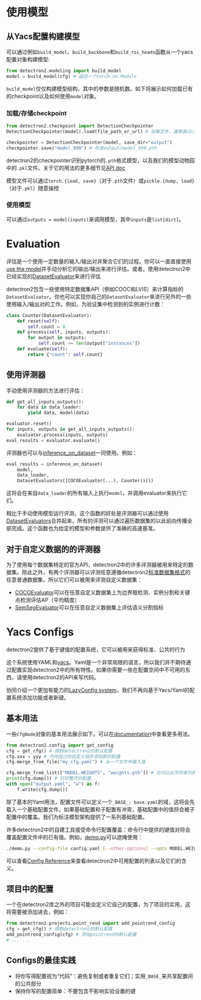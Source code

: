 





# 使用模型

## 从Yacs配置构建模型

可以通过例如`build_model`、`build_backbone`和`build_roi_heads`函数从一个yacs配置对象构建模型:

```python
from detectron2.modeling import build_model
model = build_model(cfg) # 返回一个torch.nn.Module
```

`build_model`仅仅构建模型结构，其中的参数是随机数。如下将展示如何加载已有的checkpoint以及如何使用`model`对象。

### 加载/存储checkpoint

```python
from detectron2.checkpoint import DetectionCheckpointer
DetectionCheckpointer(model).load(file_path_or_url) # 加载文件，通常通过cfg.MODEL.WRIGHTS

checkpointer = DetectionCheckpointer(model, save_dir="output")
checkpointer.save("model_999") # 存至output/model_999.pth
```

detectron2的checkpointer识别pytorch的`.pth`格式模型，以及我们的模型动物园中的`.pkl`文件。关于它的用法的更多细节见[API doc](https://detectron2.readthedocs.io/en/latest/modules/checkpoint.html#detectron2.checkpoint.DetectionCheckpointer)

模型文件可以通过`torch.{load, save}`（对于`.pth`文件）或`pickle.{dump, load}`（对于`.pkl`）随意操控

### 使用模型

可以通过`outputs = model(inputs)`来调用模型，其中`inputs`是`list[dict]`。

# Evaluation
评估是一个使用一定数量的输入/输出对并聚合它们的过程。你可以一直直接使用[use the model](https://detectron2.readthedocs.io/en/latest/tutorials/models.html)并手动分析它的输出/输出来进行评估。或者，使用detectron2中已经实现的[DatasetEvaluator](https://detectron2.readthedocs.io/en/latest/modules/evaluation.html#detectron2.evaluation.DatasetEvaluator)来进行评估

detectron2包含一些使用特定数据集API（例如COOC和LVIS）来计算指标的`DatasetEvaluator`。你也可以实现你自己的`DatasetEvaluator`来进行另外的一些使用输入/输出对的工作。例如，为验证集中检测到的实例进行计数：

```python
class Counter(DatasetEvaluator):
    def reset(self):
        self.count = 0
    def process(self, inputs, outputs):
        for output in outputs:
            self.count += len(output["instances"])
    def evaluate(self):
        return {"count": self.count}
```

## 使用评测器

手动使用评测器的方法进行评估：

```python
def get_all_inputs_outputs():
    for data in data_loader:
        yield data, model(data)

evaluator.reset()
for inputs, outputs in get_all_inputs_outputs():
    evaluator.process(inputs, outputs)
eval_results = evaluator.evaluate()
```

评测器也可以与[inference_on_dataset](https://detectron2.readthedocs.io/en/latest/modules/evaluation.html#detectron2.evaluation.inference_on_dataset)一同使用。例如：

```python
eval_results = inference_on_dataset(
    model,
    data_loader,
    DatasetEvaluators([COCOEvaluator(...), Counter()]))
```

这将会在来自`data_loader`的所有输入上执行`model`，并调用evaluator来执行它们。

相比于手动使用模型运行评测，这个函数的好处是评测器可以通过使用[DatasetEvaluators](https://detectron2.readthedocs.io/en/latest/modules/evaluation.html#detectron2.evaluation.DatasetEvaluators)合并起来，所有的评测可以通过遍历数据集的以此前向传播全部完成。这个函数也为给定的模型和参数提供了准确的高速基准。

## 对于自定义数据的的评测器

为了使用每个数据集特定的官方API，detectron2中的许多评测器被用来特定的数据集。除此之外，有两个评测器可以评测任意遵循detectron2[标准数据集格式](https://detectron2.readthedocs.io/en/latest/tutorials/datasets.html)的任意普通数据集，所以它们可以被用来评测自定义数据集：

- [COCOEvaluator](https://detectron2.readthedocs.io/en/latest/modules/evaluation.html#detectron2.evaluation.COCOEvaluator)可以在任意自定义数据集上为边界框检测、实例分割和关键点检测评估AP（平均精度）
- [SemSegEvaluator](https://detectron2.readthedocs.io/en/latest/modules/evaluation.html#detectron2.evaluation.SemSegEvaluator)可以在任意自定义数据集上评估语义分割指标

# Yacs Configs

detectron2提供了基于键值的配置系统，它可以被用来获得标准、公共的行为

这个系统使用YAML和[yacs](https://github.com/rbgirshick/yacs)。Yaml是一个非常局限的语言，所以我们并不期待通过配置实现detectron2中的所有特性。如果你需要一些在配置空间中不可用的东西，请使用detectron2的API来写代码。

协同介绍一个更加有能力的[LazyConfig system](https://detectron2.readthedocs.io/en/latest/tutorials/lazyconfigs.html)，我们不再向基于Yacs/Yaml的配置系统添加功能或者新键。

## 基本用法

一些`CfgNode`对象的基本用法展示如下。可以在[documentation](https://detectron2.readthedocs.io/en/latest/modules/config.html#detectron2.config.CfgNode)中查看更多用法。

```python
from detectron2.config import get_config
cfg = get_cfg() # 得到detectron2的默认配置
cfg.xxx = yyy # 为你自己的自定义组件添加新的配置
cfg.merge_from_file("my_cfg.yaml") # 从一个文件中载入值

cfg.merge_from_list(["MODEL.WEIGHTS", "weights.pth"]) # 也可以从字符串列表载入值
print(cfg.dump()) # 打印整齐的配置
with open("output.yaml", "w") as f:
    f.write(cfg.dump())
```

除了基本的Yaml用法，配置文件可以定义一个`_BASE_: base.yaml`的域，这将会先载入一个基础配置文件。如果基础配置和子配置有冲突，基础配置中的值将会被子配置中的覆盖。我们为标注模型架构提供了一系列基础配置。

许多detectron2中的自建工具接受命令行配置覆盖：命令行中提供的键值对将会覆盖配置文件中的已有值。例如，[demo.py](https://github.com/facebookresearch/detectron2/blob/master/demo/demo.py)可以遮掩使用：

```bash
./demo.py --config-file config.yaml [--other-options] --opts MODEL.WEIGHTS /path/to/weights INPUT.MIN_SIZE_TEST 1000
```

可以查看[Config Reference](https://detectron2.readthedocs.io/en/latest/modules/config.html#config-references)来查看detectron2中可用配置的列表以及它们的含义。

## 项目中的配置

一个在detectron2库之外的项目可能会定义它自己的配置，为了项目的实用，这将需要被添加进去，例如：
```python
from detectron2.projects.point_rend import add_pointrend_config
cfg = get_cfg() # 得到detectron2的默认配置
add_pointrend_config(cfg) # 添加pointrend的默认配置
# ... ...
```

## Configs的最佳实践

- 将你写得配置视为“代码”：避免复制或者重复它们；实用`_BASE_`来共享配置间的公共部分
- 保持你写的配置简单：不要包含不影响实验设置的键